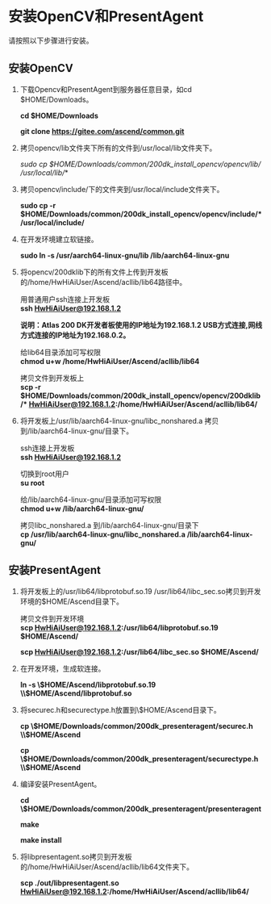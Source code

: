 # 安装OpenCV和PresentAgent<a name="ZH-CN_TOPIC_0228768065"></a>

请按照以下步骤进行安装。

## 安装OpenCV

1.  下载Opencv和PresentAgent到服务器任意目录，如cd $HOME/Downloads。  

    **cd $HOME/Downloads**  

    **git clone https://gitee.com/ascend/common.git**  

2.  拷贝opencv/lib文件夹下所有的文件到/usr/local/lib文件夹下。  


    **sudo cp $HOME/Downloads/common/200dk_install_opencv/opencv/lib\/* /usr/local/lib/**

3.  拷贝opencv/include/下的文件夹到/usr/local/include文件夹下。  

    **sudo cp -r $HOME/Downloads/common/200dk_install_opencv/opencv/include/\* /usr/local/include/**    

4.  在开发环境建立软链接。  

    **sudo ln -s /usr/aarch64-linux-gnu/lib /lib/aarch64-linux-gnu**
  
5.  将opencv/200dklib下的所有文件上传到开发板的/home/HwHiAiUser/Ascend/acllib/lib64路径中。  

    用普通用户ssh连接上开发板  
    **ssh HwHiAiUser@192.168.1.2**  

    **说明：Atlas 200 DK开发者板使用的IP地址为192.168.1.2 USB方式连接,网线方式连接的IP地址为192.168.0.2。**

    给lib64目录添加可写权限  
    **chmod u+w /home/HwHiAiUser/Ascend/acllib/lib64** 
 
    拷贝文件到开发板上  
    **scp -r $HOME/Downloads/common/200dk_install_opencv/opencv/200dklib/\* HwHiAiUser@192.168.1.2:/home/HwHiAiUser/Ascend/acllib/lib64/**  

6.  将开发板上/usr/lib/aarch64-linux-gnu/libc_nonshared.a 拷贝到/lib/aarch64-linux-gnu/目录下。  
    
    ssh连接上开发板  
    **ssh HwHiAiUser@192.168.1.2**

    切换到root用户  
    **su root**  

    给/lib/aarch64-linux-gnu/目录添加可写权限  
    **chmod u+w /lib/aarch64-linux-gnu/**  

    拷贝libc_nonshared.a 到/lib/aarch64-linux-gnu/目录下   
    **cp /usr/lib/aarch64-linux-gnu/libc_nonshared.a /lib/aarch64-linux-gnu/**
    
## 安装PresentAgent  

1.  将开发板上的/usr/lib64/libprotobuf.so.19 /usr/lib64/libc_sec.so拷贝到开发环境的$HOME/Ascend目录下。  
  
    拷贝文件到开发环境  
    **scp HwHiAiUser@192.168.1.2:/usr/lib64/libprotobuf.so.19 $HOME/Ascend/** 
  
    **scp HwHiAiUser@192.168.1.2:/usr/lib64/libc_sec.so $HOME/Ascend/**  


2.  在开发环境，生成软连接。   

    **ln -s \\$HOME/Ascend/libprotobuf.so.19 \\$HOME/Ascend/libprotobuf.so**   

3.  将securec.h和securectype.h放置到\\$HOME/Ascend目录下。
  
    **cp \\$HOME/Downloads/common/200dk_presenteragent/securec.h \\$HOME/Ascend** 
 
    **cp \\$HOME/Downloads/common/200dk_presenteragent/securectype.h \\$HOME/Ascend**

4.  编译安装PresentAgent。  

    **cd \\$HOME/Downloads/common/200dk_presenteragent/presenteragent**  

    **make**  

    **make install**

5.  将libpresentagent.so拷贝到开发板的/home/HwHiAiUser/Ascend/acllib/lib64文件夹下。  
    
    **scp ./out/libpresentagent.so HwHiAiUser@192.168.1.2:/home/HwHiAiUser/Ascend/acllib/lib64/**
   